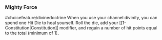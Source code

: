 ### Mighty Force
#choicefeature/divinedoctrine
When you use your channel divinity, you can spend one Hit Die to heal yourself. Roll the die, add your [[1-Constitution|Constitution]] modifier, and regain a number of hit points equal to the total (minimum of 1).